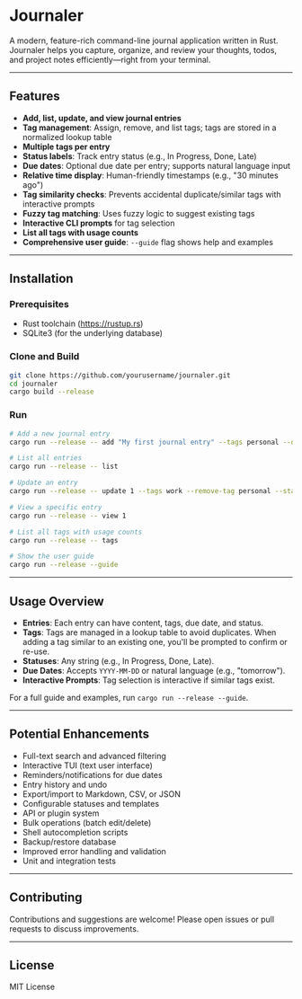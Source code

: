 # Journaler

A modern, feature-rich command-line journal application written in Rust. Journaler helps you capture, organize, and review your thoughts, todos, and project notes efficiently—right from your terminal.

---

## Features

- **Add, list, update, and view journal entries**
- **Tag management**: Assign, remove, and list tags; tags are stored in a normalized lookup table
- **Multiple tags per entry**
- **Status labels**: Track entry status (e.g., In Progress, Done, Late)
- **Due dates**: Optional due date per entry; supports natural language input
- **Relative time display**: Human-friendly timestamps (e.g., "30 minutes ago")
- **Tag similarity checks**: Prevents accidental duplicate/similar tags with interactive prompts
- **Fuzzy tag matching**: Uses fuzzy logic to suggest existing tags
- **Interactive CLI prompts** for tag selection
- **List all tags with usage counts**
- **Comprehensive user guide**: `--guide` flag shows help and examples

---

## Installation

### Prerequisites
- Rust toolchain (https://rustup.rs)
- SQLite3 (for the underlying database)

### Clone and Build
```sh
git clone https://github.com/yourusername/journaler.git
cd journaler
cargo build --release
```

### Run
```sh
# Add a new journal entry
cargo run --release -- add "My first journal entry" --tags personal --due 2025-05-01 --status "In Progress"

# List all entries
cargo run --release -- list

# Update an entry
cargo run --release -- update 1 --tags work --remove-tag personal --status Done

# View a specific entry
cargo run --release -- view 1

# List all tags with usage counts
cargo run --release -- tags

# Show the user guide
cargo run --release --guide
```

---

## Usage Overview

- **Entries**: Each entry can have content, tags, due date, and status.
- **Tags**: Tags are managed in a lookup table to avoid duplicates. When adding a tag similar to an existing one, you'll be prompted to confirm or re-use.
- **Statuses**: Any string (e.g., In Progress, Done, Late).
- **Due Dates**: Accepts `YYYY-MM-DD` or natural language (e.g., "tomorrow").
- **Interactive Prompts**: Tag selection is interactive if similar tags exist.

For a full guide and examples, run `cargo run --release --guide`.

---

## Potential Enhancements

- Full-text search and advanced filtering
- Interactive TUI (text user interface)
- Reminders/notifications for due dates
- Entry history and undo
- Export/import to Markdown, CSV, or JSON
- Configurable statuses and templates
- API or plugin system
- Bulk operations (batch edit/delete)
- Shell autocompletion scripts
- Backup/restore database
- Improved error handling and validation
- Unit and integration tests

---

## Contributing

Contributions and suggestions are welcome! Please open issues or pull requests to discuss improvements.

---

## License

MIT License
